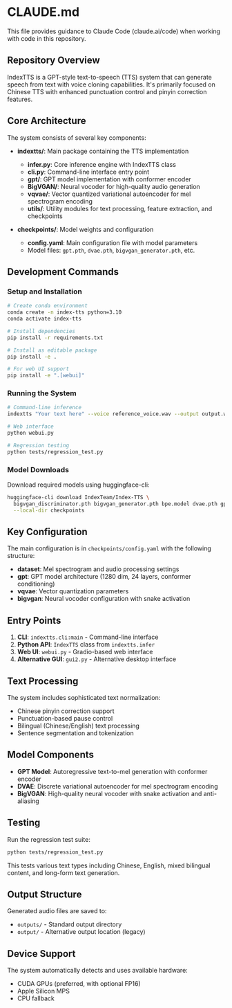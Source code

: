 # CLAUDE.md

This file provides guidance to Claude Code (claude.ai/code) when working with code in this repository.

## Repository Overview

IndexTTS is a GPT-style text-to-speech (TTS) system that can generate speech from text with voice cloning capabilities. It's primarily focused on Chinese TTS with enhanced punctuation control and pinyin correction features.

## Core Architecture

The system consists of several key components:

- **indextts/**: Main package containing the TTS implementation
  - **infer.py**: Core inference engine with IndexTTS class
  - **cli.py**: Command-line interface entry point
  - **gpt/**: GPT model implementation with conformer encoder
  - **BigVGAN/**: Neural vocoder for high-quality audio generation
  - **vqvae/**: Vector quantized variational autoencoder for mel spectrogram encoding
  - **utils/**: Utility modules for text processing, feature extraction, and checkpoints

- **checkpoints/**: Model weights and configuration
  - **config.yaml**: Main configuration file with model parameters
  - Model files: `gpt.pth`, `dvae.pth`, `bigvgan_generator.pth`, etc.

## Development Commands

### Setup and Installation
```bash
# Create conda environment
conda create -n index-tts python=3.10
conda activate index-tts

# Install dependencies
pip install -r requirements.txt

# Install as editable package
pip install -e .

# For web UI support
pip install -e ".[webui]"
```

### Running the System
```bash
# Command-line inference
indextts "Your text here" --voice reference_voice.wav --output output.wav

# Web interface
python webui.py

# Regression testing
python tests/regression_test.py
```

### Model Downloads
Download required models using huggingface-cli:
```bash
huggingface-cli download IndexTeam/Index-TTS \
  bigvgan_discriminator.pth bigvgan_generator.pth bpe.model dvae.pth gpt.pth unigram_12000.vocab \
  --local-dir checkpoints
```

## Key Configuration

The main configuration is in `checkpoints/config.yaml` with the following structure:
- **dataset**: Mel spectrogram and audio processing settings
- **gpt**: GPT model architecture (1280 dim, 24 layers, conformer conditioning)
- **vqvae**: Vector quantization parameters
- **bigvgan**: Neural vocoder configuration with snake activation

## Entry Points

1. **CLI**: `indextts.cli:main` - Command-line interface
2. **Python API**: `IndexTTS` class from `indextts.infer`
3. **Web UI**: `webui.py` - Gradio-based web interface
4. **Alternative GUI**: `gui2.py` - Alternative desktop interface

## Text Processing

The system includes sophisticated text normalization:
- Chinese pinyin correction support
- Punctuation-based pause control
- Bilingual (Chinese/English) text processing
- Sentence segmentation and tokenization

## Model Components

- **GPT Model**: Autoregressive text-to-mel generation with conformer encoder
- **DVAE**: Discrete variational autoencoder for mel spectrogram encoding
- **BigVGAN**: High-quality neural vocoder with snake activation and anti-aliasing

## Testing

Run the regression test suite:
```bash
python tests/regression_test.py
```

This tests various text types including Chinese, English, mixed bilingual content, and long-form text generation.

## Output Structure

Generated audio files are saved to:
- `outputs/` - Standard output directory
- `output/` - Alternative output location (legacy)

## Device Support

The system automatically detects and uses available hardware:
- CUDA GPUs (preferred, with optional FP16)
- Apple Silicon MPS
- CPU fallback